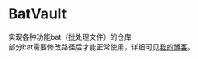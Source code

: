 # BatVault
实现各种功能bat（批处理文件）的仓库  
部分bat需要修改路径后才能正常使用，详细可见[我的博客](https://white-night.club/index.php/blogmain/)。
